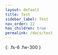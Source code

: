 ```yaml
---
layout: default
title: Test
sidebar_label: Test
nav_order: 22
has_children: true
permalink: /docs/test
---
```


{: .fs-6 .fw-300 }
